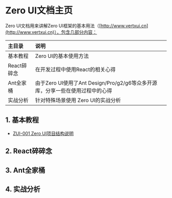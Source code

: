# Zero UI文档主页

Zero UI文档用来讲解Zero UI框架的基本用法（[http://www.vertxui.cn](http://www.vertxui.cn)），包含几部分内容：

| 主目录 | 说明 |
| :--- | :--- |
| 基本教程 | Zero UI的基本使用方法 |
| React碎碎念 | 在开发过程中使用React的相关心得 |
| Ant全家桶 | 由于Zero UI使用了Ant Design/Pro/g2/g6等众多开源库，分享一些在使用过程中的心得 |
| 实战分析 | 针对特殊场景使用 Zero UI的实战分析 |

## 1. 基本教程

* [ZUI-001 Zero UI项目结构说明](/zero-ui/1-zero-uiji-ben-jiao-cheng/zui-001-zero-uixiang-mu-jie-gou-shuo-ming.md)

## 2. React碎碎念

## 3. Ant全家桶

## 4. 实战分析



